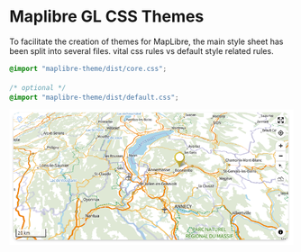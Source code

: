 # Maplibre GL CSS Themes

To facilitate the creation of themes for MapLibre, the main style sheet has been split into several files. vital css rules vs default style related rules.

```css
@import "maplibre-theme/dist/core.css";

/* optional */
@import "maplibre-theme/dist/default.css";
```

<img src="https://raw.githubusercontent.com/lhapaipai/lonlat/main/packages/maplibre-theme/public/light-pentatrion-theme.png" alt="MapLibre light theme" />
